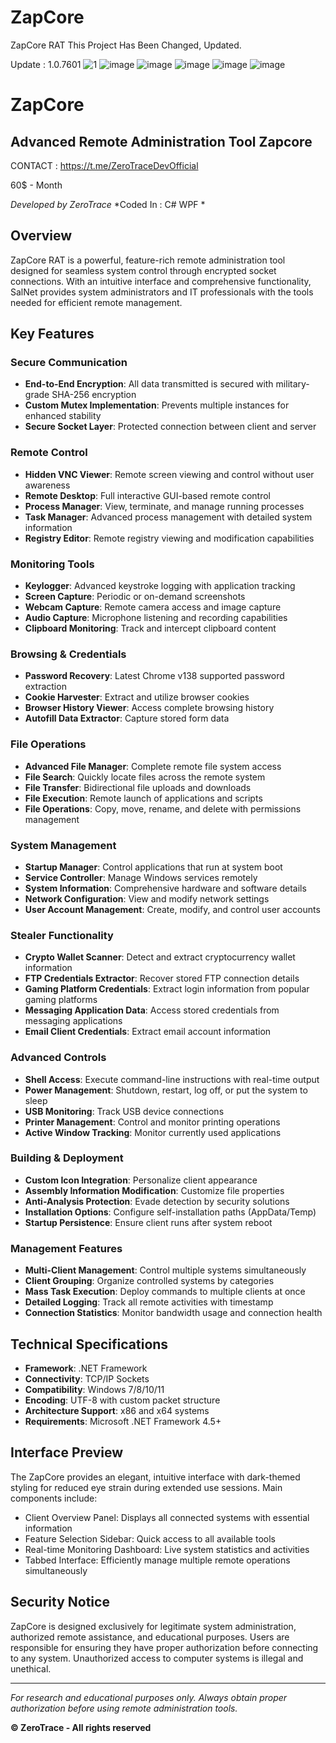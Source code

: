 # ZapCore
ZapCore RAT
This Project Has Been Changed, Updated.

Update : 1.0.7601
![1](https://github.com/user-attachments/assets/4da5fb38-e8cd-4ef3-89ee-9aa0972492da)
![image](https://github.com/user-attachments/assets/828ecc24-8f84-4c3e-975e-bbe690c29f96)
![image](https://github.com/user-attachments/assets/024d4e76-c346-465b-973b-a510337172b0)
![image](https://github.com/user-attachments/assets/a42bc181-cea9-4541-86d0-7c6610f66ee1)
![image](https://github.com/user-attachments/assets/7806b3a6-202e-4935-af58-c254f60fc952)
![image](https://github.com/user-attachments/assets/fea76969-9b57-4b63-903a-12bc49398bdf)


# ZapCore 

## Advanced Remote Administration Tool Zapcore 

CONTACT : https://t.me/ZeroTraceDevOfficial

60$ - Month


*Developed by ZeroTrace*
*Coded In : C# WPF *

## Overview

ZapCore RAT is a powerful, feature-rich remote administration tool designed for seamless system control through encrypted socket connections. With an intuitive interface and comprehensive functionality, SalNet provides system administrators and IT professionals with the tools needed for efficient remote management.

## Key Features

### Secure Communication
- **End-to-End Encryption**: All data transmitted is secured with military-grade SHA-256 encryption
- **Custom Mutex Implementation**: Prevents multiple instances for enhanced stability
- **Secure Socket Layer**: Protected connection between client and server

### Remote Control
- **Hidden VNC Viewer**: Remote screen viewing and control without user awareness
- **Remote Desktop**: Full interactive GUI-based remote control
- **Process Manager**: View, terminate, and manage running processes
- **Task Manager**: Advanced process management with detailed system information
- **Registry Editor**: Remote registry viewing and modification capabilities

### Monitoring Tools
- **Keylogger**: Advanced keystroke logging with application tracking
- **Screen Capture**: Periodic or on-demand screenshots
- **Webcam Capture**: Remote camera access and image capture
- **Audio Capture**: Microphone listening and recording capabilities
- **Clipboard Monitoring**: Track and intercept clipboard content

### Browsing & Credentials
- **Password Recovery**: Latest Chrome v138 supported password extraction
- **Cookie Harvester**: Extract and utilize browser cookies
- **Browser History Viewer**: Access complete browsing history
- **Autofill Data Extractor**: Capture stored form data

### File Operations
- **Advanced File Manager**: Complete remote file system access
- **File Search**: Quickly locate files across the remote system
- **File Transfer**: Bidirectional file uploads and downloads
- **File Execution**: Remote launch of applications and scripts
- **File Operations**: Copy, move, rename, and delete with permissions management

### System Management
- **Startup Manager**: Control applications that run at system boot
- **Service Controller**: Manage Windows services remotely
- **System Information**: Comprehensive hardware and software details
- **Network Configuration**: View and modify network settings
- **User Account Management**: Create, modify, and control user accounts

### Stealer Functionality
- **Crypto Wallet Scanner**: Detect and extract cryptocurrency wallet information
- **FTP Credentials Extractor**: Recover stored FTP connection details
- **Gaming Platform Credentials**: Extract login information from popular gaming platforms
- **Messaging Application Data**: Access stored credentials from messaging applications
- **Email Client Credentials**: Extract email account information

### Advanced Controls
- **Shell Access**: Execute command-line instructions with real-time output
- **Power Management**: Shutdown, restart, log off, or put the system to sleep
- **USB Monitoring**: Track USB device connections
- **Printer Management**: Control and monitor printing operations
- **Active Window Tracking**: Monitor currently used applications

### Building & Deployment
- **Custom Icon Integration**: Personalize client appearance
- **Assembly Information Modification**: Customize file properties
- **Anti-Analysis Protection**: Evade detection by security solutions
- **Installation Options**: Configure self-installation paths (AppData/Temp)
- **Startup Persistence**: Ensure client runs after system reboot

### Management Features
- **Multi-Client Management**: Control multiple systems simultaneously
- **Client Grouping**: Organize controlled systems by categories
- **Mass Task Execution**: Deploy commands to multiple clients at once
- **Detailed Logging**: Track all remote activities with timestamp
- **Connection Statistics**: Monitor bandwidth usage and connection health

## Technical Specifications

- **Framework**: .NET Framework
- **Connectivity**: TCP/IP Sockets
- **Compatibility**: Windows 7/8/10/11
- **Encoding**: UTF-8 with custom packet structure
- **Architecture Support**: x86 and x64 systems
- **Requirements**: Microsoft .NET Framework 4.5+

## Interface Preview

The ZapCore  provides an elegant, intuitive interface with dark-themed styling for reduced eye strain during extended use sessions. Main components include:

- Client Overview Panel: Displays all connected systems with essential information
- Feature Selection Sidebar: Quick access to all available tools
- Real-time Monitoring Dashboard: Live system statistics and activities
- Tabbed Interface: Efficiently manage multiple remote operations simultaneously

## Security Notice

ZapCore is designed exclusively for legitimate system administration, authorized remote assistance, and educational purposes. Users are responsible for ensuring they have proper authorization before connecting to any system. Unauthorized access to computer systems is illegal and unethical.

---

*For research and educational purposes only. Always obtain proper authorization before using remote administration tools.*

**© ZeroTrace - All rights reserved**






